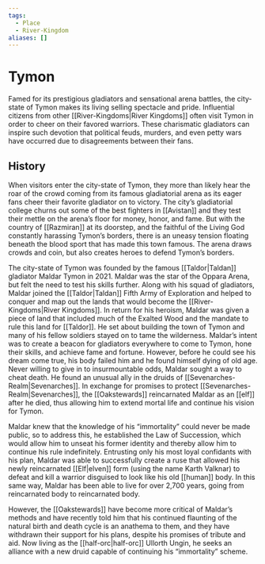 ```yaml
---
tags:
  - Place
  - River-Kingdom
aliases: []
---
```

# Tymon
Famed for its prestigious gladiators and sensational arena battles, the city-state of Tymon makes its living selling spectacle and pride. Influential citizens from other [[River-Kingdoms|River Kingdoms]] often visit Tymon in order to cheer on their favored warriors. These charismatic gladiators can inspire such devotion that political feuds, murders, and even petty wars have occurred due to disagreements between their fans.

## History
When visitors enter the city-state of Tymon, they more than likely hear the roar of the crowd coming from its famous gladiatorial arena as its eager fans cheer their favorite gladiator on to victory. The city’s gladiatorial college churns out some of the best fighters in [[Avistan]] and they test their mettle on the arena’s floor for money, honor, and fame. But with the country of [[Razmiran]] at its doorstep, and the faithful of the Living God constantly harassing Tymon’s borders, there is an uneasy tension floating beneath the blood sport that has made this town famous. The arena draws crowds and coin, but also creates heroes to defend Tymon’s borders.

The city-state of Tymon was founded by the famous [[Taldor|Taldan]] gladiator Maldar Tymon in 2021. Maldar was the star of the Oppara Arena, but felt the need to test his skills further. Along with his squad of gladiators, Maldar joined the [[Taldor|Taldan]] Fifth Army of Exploration and helped to conquer and map out the lands that would become the [[River-Kingdoms|River Kingdoms]]. In return for his heroism, Maldar was given a piece of land that included much of the Exalted Wood and the mandate to rule this land for [[Taldor]]. He set about building the town of Tymon and many of his fellow soldiers stayed on to tame the wilderness. Maldar’s intent was to create a beacon for gladiators everywhere to come to Tymon, hone their skills, and achieve fame and fortune. However, before he could see his dream come true, his body failed him and he found himself dying of old age. Never willing to give in to insurmountable odds, Maldar sought a way to cheat death. He found an unusual ally in the druids of [[Sevenarches-Realm|Sevenarches]]. In exchange for promises to protect [[Sevenarches-Realm|Sevenarches]], the [[Oakstewards]] reincarnated Maldar as an [[elf]] after he died, thus allowing him to extend mortal life and continue his vision for Tymon.

Maldar knew that the knowledge of his “immortality” could never be made public, so to address this, he established the Law of Succession, which would allow him to unseat his former identity and thereby allow him to continue his rule indefinitely. Entrusting only his most loyal confidants with his plan, Maldar was able to successfully create a ruse that allowed his newly reincarnated [[Elf|elven]] form (using the name Karth Valknar) to defeat and kill a warrior disguised to look like his old [[human]] body. In this same way, Maldar has been able to live for over 2,700 years, going from reincarnated body to reincarnated body.

However, the [[Oakstewards]] have become more critical of Maldar’s methods and have recently told him that his continued flaunting of the natural birth and death cycle is an anathema to them, and they have withdrawn their support for his plans, despite his promises of tribute and aid. Now living as the [[half-orc|half-orc]] Ullorth Ungin, he seeks an alliance with a new druid capable of continuing his “immortality” scheme.